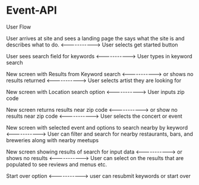 # Event-API
User Flow

User arrives at site and sees a landing page the says what the site is and describes what to do.
<-----------> 
User selects get started button


User sees search field for keywords
<-----------> 
User types in keyword search


New screen with Results from Keyword search
<-----------> 
or shows no results returned
<-----------> 
User selects artist they are looking for


New screen with Location search option
<-----------> 
User inputs zip code


New screen returns results near zip code
<-----------> 
or show no results near zip code
<-----------> 
User selects the concert or event


New screen with selected event and options to search nearby by keyword
<-----------> 
User can filter and search for nearby restaurants, bars, and breweries along with nearby meetups


New screen showing results of search for input data
<-----------> 
or shows no results
<-----------> 
User can select on the results that are populated to see reviews and menus etc.


Start over option
<-----------> 
user can resubmit keywords or start over
